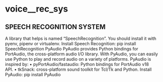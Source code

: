 # voice__rec_sys

## SPEECH RECOGNITION SYSTEM

A library that helps is named “SpeechRecognition”. You should install it with pyenv, pipenv or virtualenv.
Install Speech Recognition:
		pip install SpeechRecognition
PyAudio
PyAudio provides Python bindings for PortAudio, the cross-platform audio I/O library. With PyAudio, you can easily use Python to play and record audio on a variety of platforms. 
PyAudio is inspired by:
•	pyPortAudio/fastaudio: Python bindings for PortAudio v18 API.
•	tkSnack: cross-platform sound toolkit for Tcl/Tk and Python.
Install PyAudio:
		pip install PyAudio
